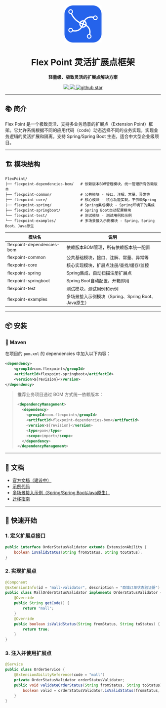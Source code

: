 <p align="center">
  <img src="statics/img/logo.svg" alt="Flex Point Logo" width="120"/>
</p>
<h1 align="center">Flex Point 灵活扩展点框架</h1>
<p align="center">
  <strong>轻量级、极致灵活的扩展点解决方案</strong>
</p>
<p align="center">
    <a target="_blank" href="https://search.maven.org/artifact/com.flexpoint/flexpoint-springboot">
        <img src="https://img.shields.io/maven-central/v/com.flexpoint/flexpoint-springboot.svg?label=Maven%20Central" />
    </a>
    <a target="_blank" href='https://www.apache.org/licenses/LICENSE-2.0.html'>
        <img src='https://img.shields.io/badge/license-Apache%202.0-blue.svg'/>
    </a>
    <a target="_blank" href="https://github.com/xiangganLuo/flex-point">
        <img src="https://img.shields.io/github/stars/xiangganLuo/flex-point.svg?style=social" alt="github star"/>
    </a>
</p>

---

## 📚 简介

Flex Point 是一个极致灵活、支持多业务场景的扩展点（Extension Point）框架。它允许系统根据不同的应用代码（code）动态选择不同的业务实现，实现业务逻辑的灵活扩展和隔离。支持 Spring/Spring Boot 生态，适合中大型企业级项目。

---

## 🏗️ 模块结构

```
FlexPoint/
├── flexpoint-dependencies-bom/   # 依赖版本BOM管理模块，统一管理所有依赖版本
├── flexpoint-common/             # 公共模块 - 接口、注解、常量、异常等
├── flexpoint-core/               # 核心模块 - 核心功能实现，不依赖Spring
├── flexpoint-spring/             # Spring集成模块 - Spring环境下的集成
├── flexpoint-springboot/         # Spring Boot自动配置模块
└── flexpoint-test/               # 测试模块 - 测试用例和示例
└── flexpoint-examples/           # 多场景接入示例模块 - Spring、Spring Boot、Java原生
```

| 模块名                        | 说明                                   |
|------------------------------|----------------------------------------|
| flexpoint-dependencies-bom    | 依赖版本BOM管理，所有依赖版本统一配置   |
| flexpoint-common              | 公共基础模块，接口、注解、常量、异常等   |
| flexpoint-core                | 核心实现模块，扩展点注册/查找/缓存/监控 |
| flexpoint-spring              | Spring集成，自动扫描注册扩展点           |
| flexpoint-springboot          | Spring Boot自动配置，开箱即用           |
| flexpoint-test                | 测试模块，测试用例和示例                |
| flexpoint-examples            | 多场景接入示例模块（Spring、Spring Boot、Java原生） |

---

## 📦 安装

### 🍊 Maven

在项目的 `pom.xml` 的 dependencies 中加入以下内容：

```xml
<dependency>
    <groupId>com.flexpoint</groupId>
    <artifactId>flexpoint-springboot</artifactId>
    <version>${revision}</version>
</dependency>
```

> 推荐业务项目通过 BOM 方式统一依赖版本：
>
> ```xml
> <dependencyManagement>
>   <dependency>
>     <groupId>com.flexpoint</groupId>
>     <artifactId>flexpoint-dependencies-bom</artifactId>
>     <version>${revision}</version>
>     <type>pom</type>
>     <scope>import</scope>
>   </dependency>
> </dependencyManagement>
> ```

---

## 📝 文档

- [官方文档（建设中）](#)
- [示例代码](flexpoint-test)
- [多场景接入示例（Spring/Spring Boot/Java原生）](flexpoint-examples/README.md)
- [迁移指南](#迁移指南)

---

## 🚀 快速开始

### 1. 定义扩展点接口

```java
public interface OrderStatusValidator extends ExtensionAbility {
    boolean isValidStatus(String fromStatus, String toStatus);
}
```

### 2. 实现扩展点

```java
@Component
@ExtensionInfo(id = "mall-validator", description = "商城订单状态验证器")
public class MallOrderStatusValidator implements OrderStatusValidator {
    @Override
    public String getCode() {
        return "mall";
    }
    @Override
    public boolean isValidStatus(String fromStatus, String toStatus) {
        return true;
    }
}
```

### 3. 注入并使用扩展点

```java
@Service
public class OrderService {
    @ExtensionAbilityReference(code = "mall")
    private OrderStatusValidator orderStatusValidator;
    public void validateOrderStatus(String fromStatus, String toStatus) {
        boolean valid = orderStatusValidator.isValidStatus(fromStatus, toStatus);
    }
}
```